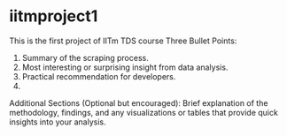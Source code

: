 # iitmproject1
This is the first project of IITm TDS course
Three Bullet Points:
1. Summary of the scraping process.
2. Most interesting or surprising insight from data analysis.
3. Practical recommendation for developers.
4. 
Additional Sections (Optional but encouraged): Brief explanation of the methodology, findings, and any visualizations or tables that provide quick insights into your analysis.
